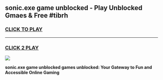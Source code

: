 
## sonic.exe game unblocked - Play Unblocked Gmaes & Free #tibrh
<h3>
<a href="https://premium.freeplayer.one?title=sonic.exe_game_unblocked&ref=01M">CLICK TO PLAY</a></h3>
<hr>

<h3>
<a href="https://premium.freeplayer.one?title=sonic.exe_game_unblocked&ref=01M">CLICK 2 PLAY</a>
  
</h3>

<a href="https://premium.freeplayer.one?title=sonic.exe_game_unblocked&ref=01M"><img src="https://clearcache.store/games.png"></a>


**sonic.exe game unblocked games unblocked: Your Gateway to Fun and Accessible Online Gaming**
